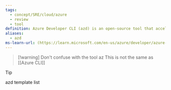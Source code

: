 ```yaml
---
tags:
  - concept/SRE/cloud/azure 
  - review
  - tool
definition: Azure Developer CLI (azd) is an open-source tool that accelerates the time it takes for you to get your application from local development environment to Azure.
aliases:
  - azd
ms-learn-url: (https://learn.microsoft.com/en-us/azure/developer/azure-developer-cli/overview)
---
```


> [!warning] Don't confuse with the tool az
> This is not the same as [[Azure CLI]]


> [!tip] 
>   azd template list
